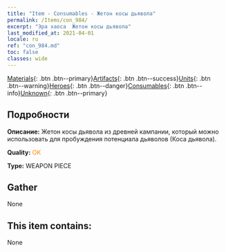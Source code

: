 ```yaml
---
title: "Item - Consumables - Жетон косы дьявола"
permalink: /Items/con_984/
excerpt: "Эра хаоса  Жетон косы дьявола"
last_modified_at: 2021-04-01
locale: ru
ref: "con_984.md"
toc: false
classes: wide
---
```

 [Materials](/ru/Items/){: .btn .btn--primary}[Artifacts](/ru/Items/Artifacts/){: .btn .btn--success}[Units](/ru/Items/Units/){: .btn .btn--warning}[Heroes](/ru/Items/Heroes/){: .btn .btn--danger}[Consumables](/ru/Items/Consumables/){: .btn .btn--info}[Unknown](/ru/Items/Unknown/){: .btn .btn--primary}

## Подробности
 **Описание:** Жетон косы дьявола из древней кампании, который можно использовать для пробуждения потенциала дьяволов (Коса дьявола).

 **Quality:** <span style="color: #FF8C00">OK</span>

 **Type:** WEAPON PIECE

## Gather

  None

## This item contains:

  None

